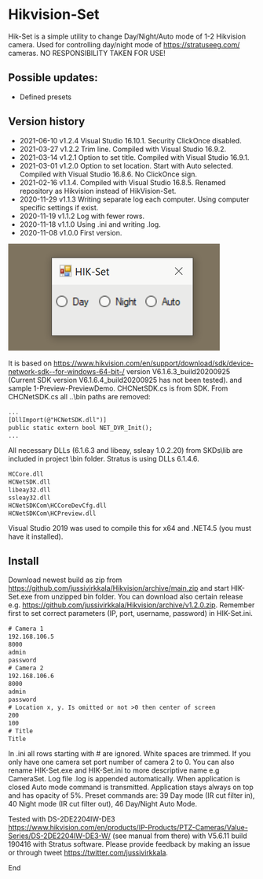 # Hikvision-Set

Hik-Set is a simple utility to change Day/Night/Auto mode of 1-2 Hikvision camera. Used for controlling day/night mode of https://stratuseeg.com/ cameras. NO RESPONSIBILITY TAKEN FOR USE!

## Possible updates:
- Defined presets

## Version history
- 2021-06-10 v1.2.4 Visual Studio 16.10.1. Security ClickOnce disabled. 
- 2021-03-27 v1.2.2 Trim line. Compiled with Visual Studio 16.9.2.
- 2021-03-14 v1.2.1 Option to set title. Compiled with Visual Studio 16.9.1.
- 2021-03-01 v1.2.0 Option to set location. Start with Auto selected. Compiled with Visual Studio 16.8.6. No ClickOnce sign.
- 2021-02-16 v1.1.4. Compiled with Visual Studio 16.8.5. Renamed repository as Hikvision instead of HikVision-Set.
- 2020-11-29 v1.1.3 Writing separate log each computer. Using computer specific settings if exist.
- 2020-11-19 v1.1.2 Log with fewer rows.
- 2020-11-18 v1.1.0 Using .ini and writing .log.
- 2020-11-08 v1.0.0 First version.

![HIK-Set](HIK-Set.png)

It is based on https://www.hikvision.com/en/support/download/sdk/device-network-sdk--for-windows-64-bit-/ version V6.1.6.3_build20200925 (Current SDK version V6.1.6.4_build20200925 has not been tested). and sample 1-Preview-PreviewDemo. CHCNetSDK.cs is from SDK. From CHCNetSDK.cs all ..\bin paths are removed:
```
...
[DllImport(@"HCNetSDK.dll")]
public static extern bool NET_DVR_Init();
...
```
All necessary DLLs (6.1.6.3 and libeay, ssleay 1.0.2.20) from SKDs\lib are included in project \bin folder. Stratus is using DLLs 6.1.4.6. 
```
HCCore.dll
HCNetSDK.dll
libeay32.dll
ssleay32.dll
HCNetSDKCom\HCCoreDevCfg.dll
HCNetSDKCom\HCPreview.dll
```
Visual Studio 2019 was used to compile this for x64 and .NET4.5 (you must have it installed). 

## Install

Download newest build as zip from https://github.com/jussivirkkala/Hikvision/archive/main.zip and start HIK-Set.exe from unzipped bin folder. You can download also certain release e.g. https://github.com/jussivirkkala/Hikvision/archive/v1.2.0.zip. Remember first to set correct parameters (IP, port, username, password) in HIK-Set.ini.
```
# Camera 1
192.168.106.5
8000
admin
password
# Camera 2
192.168.106.6
8000
admin
password
# Location x, y. Is omitted or not >0 then center of screen
200
100
# Title
Title
```
In .ini all rows starting with # are ignored. White spaces are trimmed. If you only have one camera set port number of camera 2 to 0. You can also rename HIK-Set.exe and HIK-Set.ini to more descriptive name e.g CameraSet. Log file .log is appended automatically. When application is closed Auto mode command is transmitted. Application stays always on top and has opacity of 5%. Preset commands are: 39 Day mode (IR cut filter in), 40 Night mode (IR cut filter out), 46 Day/Night Auto Mode.

Tested with DS-2DE2204IW-DE3 https://www.hikvision.com/en/products/IP-Products/PTZ-Cameras/Value-Series/DS-2DE2204IW-DE3-W/ (see manual from there) with V5.6.11 build 190416 with Stratus software. Please provide feedback by making an issue or through tweet https://twitter.com/jussivirkkala.

End
